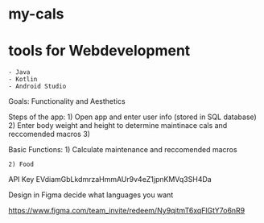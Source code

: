 # my-cals
# tools for Webdevelopment
    - Java
    - Kotlin
    - Android Studio

Goals:
    Functionality and Aesthetics


Steps of the app:
    1) Open app and enter user info (stored in SQL database)
    2) Enter body weight and height to determine maintinace cals and reccomended macros
    3)

Basic Functions:
    1) Calculate maintenance and reccomended macros

    2) Food

API Key EVdiamGbLkdmrzaHmmAUr9v4eZ1jpnKMVq3SH4Da

Design in Figma
decide what languages you want

https://www.figma.com/team_invite/redeem/Ny9qitmT6xqFlGtY7o6nR9
